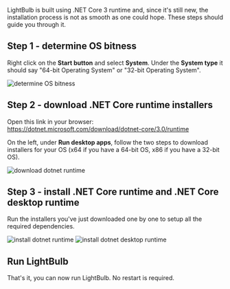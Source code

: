 LightBulb is built using .NET Core 3 runtime and, since it's still new, the installation process is not as smooth as one could hope. These steps should guide you through it.

## Step 1 - determine OS bitness

Right click on the **Start button** and select **System**. Under the **System type** it should say "64-bit Operating System" or "32-bit Operating System".

![determine OS bitness](https://i.imgur.com/RKh97dp.png)

## Step 2 - download .NET Core runtime installers

Open this link in your browser: https://dotnet.microsoft.com/download/dotnet-core/3.0/runtime

On the left, under **Run desktop apps**, follow the two steps to download installers for your OS (x64 if you have a 64-bit OS, x86 if you have a 32-bit OS).

![download dotnet runtime](https://i.imgur.com/7sH4p5R.png)

## Step 3 - install .NET Core runtime and .NET Core desktop runtime

Run the installers you've just downloaded one by one to setup all the required dependencies.

![install dotnet runtime](https://i.imgur.com/ySMHaD7.png)
![install dotnet desktop runtime](https://i.imgur.com/Cf0o1RF.png)

## Run LightBulb

That's it, you can now run LightBulb. No restart is required.